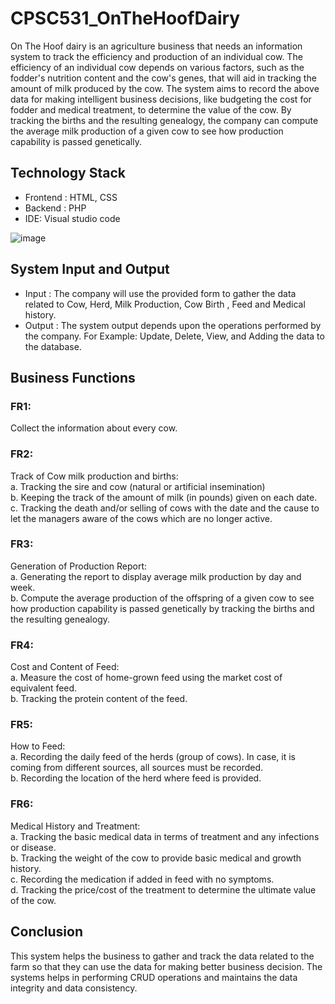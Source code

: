 # CPSC531_OnTheHoofDairy

On The Hoof dairy is an agriculture business that needs an information system to track the efficiency and production of an individual cow. The efficiency of an individual cow depends on various factors, such as the fodder's nutrition content and the cow's genes, that will aid in tracking the amount of milk produced by the cow. The system aims to record the above data for making intelligent business decisions, like budgeting the cost for fodder and medical treatment, to determine the value of the cow. By tracking the births and the resulting genealogy, the company can compute the average milk production of a given cow to see how production capability is passed genetically.  

## Technology Stack
 - Frontend : HTML, CSS 
 - Backend : PHP
 - IDE: Visual studio code

![image](https://user-images.githubusercontent.com/71597613/167887903-8ebbaad3-b70b-4508-a410-179a5b68fd4d.png)



## System Input and Output
- Input : The company will use the provided form to gather the data related to Cow, Herd, Milk Production, Cow Birth , Feed and Medical history.  
- Output : The system output depends upon the operations performed by the company. For Example: Update, Delete, View, and Adding the data to the database.

## Business Functions
### FR1: 
   Collect the information about every cow.  
      
### FR2: 
   Track of Cow milk production and births:  
   a. Tracking the sire and cow (natural or artificial insemination)   
   b. Keeping the track of the amount of milk (in pounds) given on each date.   
   c. Tracking the death and/or selling of cows with the date and the cause to let the managers aware of the cows which are no longer active. 
      
### FR3: 
   Generation of Production Report:   
   a. Generating the report to display average milk production by day and week.   
   b. Compute the average production of the offspring of a given cow to see how production capability is passed genetically by tracking the births and the resulting genealogy.   

### FR4: 
   Cost and Content of Feed:   
   a. Measure the cost of home-grown feed using the market cost of equivalent feed.   
   b. Tracking the protein content of the feed. 
     
### FR5: 
   How to Feed:   
   a. Recording the daily feed of the herds (group of cows). In case, it is coming from different sources, all sources must be recorded.   
   b. Recording the location of the herd where feed is provided.  

### FR6: 
   Medical History and Treatment:   
   a. Tracking the basic medical data in terms of treatment and any infections or disease.  
   b. Tracking the weight of the cow to provide basic medical and growth history.   
   c. Recording the medication if added in feed with no symptoms.   
   d. Tracking the price/cost of the treatment to determine the ultimate value of the cow.

## Conclusion
This system helps the business to gather and track the data related to the farm so that they can use the data for making better business decision.
The systems helps in performing CRUD operations and maintains the data integrity and data consistency. 

